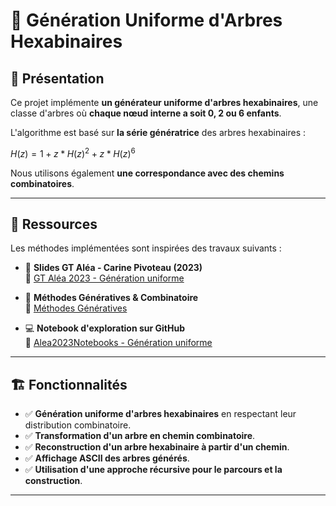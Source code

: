 # 🌳 Génération Uniforme d'Arbres Hexabinaires

## 📌 Présentation

Ce projet implémente **un générateur uniforme d'arbres hexabinaires**, une classe d'arbres où **chaque nœud interne a soit 0, 2 ou 6 enfants**.  

L'algorithme est basé sur **la série génératrice** des arbres hexabinaires :  

$`H(z) = 1 + z*H(z)^2 + z*H(z)^6 `$

Nous utilisons également **une correspondance avec des chemins combinatoires**.

---

## 📖 Ressources

Les méthodes implémentées sont inspirées des travaux suivants :  

- 📄 **Slides GT Aléa - Carine Pivoteau (2023)**  
  🔗 [GT Aléa 2023 - Génération uniforme](https://gt-alea.math.cnrs.fr/Archives/Pivoteau_alea2023_Slides.pdf)  

- 📄 **Méthodes Génératives & Combinatoire**  
  🔗 [Méthodes Génératives](http://jl.baril.u-bourgogne.fr/cmi4c.pdf)  

- 💻 **Notebook d'exploration sur GitHub**  
  🔗 [Alea2023Notebooks - Génération uniforme](https://github.com/CarinePivoteau/Alea2023Notebooks/blob/main/gR_binary_trees.ipynb)  

---

## 🏗️ Fonctionnalités

- ✅ **Génération uniforme d'arbres hexabinaires** en respectant leur distribution combinatoire.
- ✅ **Transformation d'un arbre en chemin combinatoire**.
- ✅ **Reconstruction d'un arbre hexabinaire à partir d'un chemin**.
- ✅ **Affichage ASCII des arbres générés**.
- ✅ **Utilisation d'une approche récursive pour le parcours et la construction**.

---
